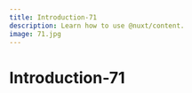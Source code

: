 ```yaml
---
title: Introduction-71
description: Learn how to use @nuxt/content.
image: 71.jpg
---
```


# Introduction-71

<article-image name="71.jpg" alt="サンプル画像"></article-image>

